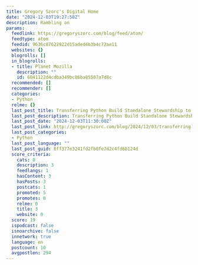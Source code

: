 ```yaml
---
title: Gregory Szorc's Digital Home
date: "2024-12-03T19:27:50Z"
description: Rambling on
params:
  feedlink: https://gregoryszorc.com/blog/feed/atom/
  feedtype: atom
  feedid: 9636c87622922d15aded4b3b4c72ae11
  websites: {}
  blogrolls: []
  in_blogrolls:
  - title: Planet Mozilla
    description: ""
    id: 6041122d4cdba349bc86ba85507a7d8c
  recommended: []
  recommender: []
  categories:
  - Python
  relme: {}
  last_post_title: Transferring Python Build Standalone Stewardship to Astral
  last_post_description: Transferring Python Build Standalone Stewardship to Astral
  last_post_date: "2024-12-03T11:30:00Z"
  last_post_link: http://gregoryszorc.com/blog/2024/12/03/transferring-python-build-standalone-stewardship-to-astral
  last_post_categories:
  - Python
  last_post_language: ""
  last_post_guid: 6ff377e3241fd2fb0fe7d2c4fd6b124d
  score_criteria:
    cats: 0
    description: 3
    feedlangs: 1
    hasContent: 3
    hasPosts: 3
    postcats: 1
    promoted: 5
    promotes: 0
    relme: 0
    title: 3
    website: 0
  score: 19
  ispodcast: false
  isnoarchive: false
  innetwork: true
  language: en
  postcount: 10
  avgpostlen: 294
---
```

